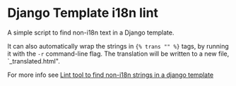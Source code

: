 Django Template i18n lint
=========================

A simple script to find non-i18n text in a Django template.

It can also automatically wrap the strings in `{% trans "" %}` tags, by running it with the `-r` command-line flag.
The translation will be written to a new file, `<filename>_translated.html".

For more info see [Lint tool to find non-i18n strings in a django template](http://www.technomancy.org/python/django-template-i18n-lint/)
